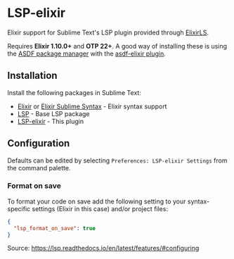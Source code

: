 # LSP-elixir

Elixir support for Sublime Text's LSP plugin provided through
[ElixirLS](https://github.com/elixir-lsp/elixir-ls/).

Requires **Elixir 1.10.0+** and **OTP 22+**. A good way of installing these is
using the [ASDF package manager](https://github.com/asdf-vm/asdf) with the
[asdf-elixir plugin](https://github.com/asdf-vm/asdf-elixir).

## Installation

Install the following packages in Sublime Text:

* [Elixir](https://packagecontrol.io/packages/Elixir) or [Elixir Sublime Syntax](https://packagecontrol.io/packages/ElixirSyntax) - Elixir syntax support
* [LSP](https://packagecontrol.io/packages/LSP) - Base LSP package
* [LSP-elixir](https://packagecontrol.io/packages/LSP-elixir) - This plugin

## Configuration

Defaults can be edited by selecting `Preferences: LSP-elixir Settings` from the
command palette.

### Format on save

To format your code on save add the following setting to your syntax-specific settings (Elixir in this case) and/or project files:

```json
{
  "lsp_format_on_save": true
}
```

Source: https://lsp.readthedocs.io/en/latest/features/#configuring
